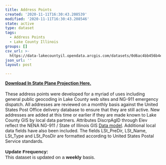 ```yaml
---
title: Address Points
created: '2020-11-11T16:30:43.208539'
modified: '2020-11-11T16:30:43.208546'
state: active
type: dataset
tags:
  - Address Points
  - Lake County Illinois
groups: []
csv_url: >-
  https://data-lakecountyil.opendata.arcgis.com/datasets/0d6ac4bb456b4eeda10eb693d4069ad0_0.csv?outSR=%7B%22latestWkid%22%3A3857%2C%22wkid%22%3A102100%7D
json_url: ''
layout: post

---
```

<div><b><a href='https://s3.amazonaws.com/lakecountygis-public/landmarks/addrpnts.zip' target='_blank'>Download In State Plane Projection Here.</a><span style='font-size: 11.5pt; font-family: Helvetica, sans-serif;'> </span></b><br /></div><div><br /></div>These address points were developed for a myriad of uses including general public geocoding in Lake County web sites and NG-911 emergency dispatch. All addresses are reviewed on a monthly basis against the United States Post Office delivery database to ensure that they are still active. New addresses are added at this time or earlier if they are made known to Lake County GIS by local data partners. Attributes DiscrpAgID through Elev reflect the NENA NG-911 / State of Illinois GIS <a href='https://www2.illinois.gov/sites/statewide911/about/Pages/911-Information.aspx' target='_blank'>Data model</a>. Additional local data fields have also been included. The fields LSt_PreDir, LSt_Name, LSt_Type and LSt_PosDir are formatted according to United States Postal Service standards.<div><br /></div><div><b><span style='font-size: 11.5pt; font-family: Helvetica, sans-serif;'>Update Frequency:</span></b><span style='font-size: 11.5pt; font-family: Helvetica, sans-serif;'><br />This dataset is updated on a <b>weekly</b> basis.</span><br /></div>
